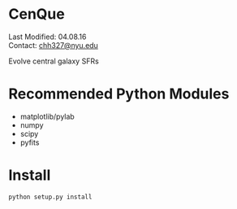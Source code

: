 CenQue
===
Last Modified: 04.08.16  
Contact: chh327@nyu.edu

Evolve central galaxy SFRs

Recommended Python Modules
===

* matplotlib/pylab 
* numpy 
* scipy 
* pyfits 

Install
===

```python
python setup.py install  
```

